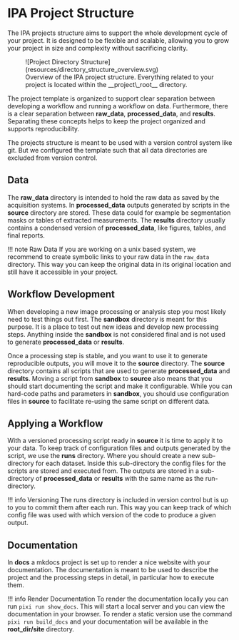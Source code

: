 # IPA Project Structure
The IPA projects structure aims to support the whole development cycle of your project. It is designed to be flexible and scalable, allowing you to grow your project in size and complexity without sacrificing clarity.

<figure markdown="span">
    ![Project Directory Structure](resources/directory_structure_overview.svg)
    <figcaption>Overview of the IPA project structure. Everything related to your project is located within the __project\_root__ directory.</figcaption>
</figure>

The project template is organized to support clear separation between developing a workflow and running a workflow on data. Furthermore, there is a clear separation between __raw\_data__, __processed\_data__, and __results__. Separating these concepts helps to keep the project organized and supports reproducibility.

The projects structure is meant to be used with a version control system like git. But we configured the template such that all data directories are excluded from version control.

## Data
The __raw\_data__ directory is intended to hold the raw data as saved by the acquisition systems. In __processed\_data__ outputs generated by scripts in the __source__ directory are stored. These data could for example be segmentation masks or tables of extracted measurements. The __results__ directory usually contains a condensed version of __processed\_data__, like figures, tables, and final reports.

!!! note Raw Data
    If you are working on a unix based system, we recommend to create symbolic links to your raw data in the `raw_data` directory. This way you can keep the original data in its original location and still have it accessible in your project.

## Workflow Development
When developing a new image processing or analysis step you most likely need to test things out first. The __sandbox__ directory is meant for this purpose. It is a place to test out new ideas and develop new processing steps. Anything inside the __sandbox__ is not considered final and is not used to generate __processed\_data__ or __results__.

Once a processing step is stable, and you want to use it to generate reproducible outputs, you will move it to the __source__ directory. The __source__ directory contains all scripts that are used to generate __processed\_data__ and __results__. Moving a script from __sandbox__ to __source__ also means that you should start documenting the script and make it configurable. While you can hard-code paths and parameters in __sandbox__, you should use configuration files in __source__ to facilitate re-using the same script on different data.

## Applying a Workflow
With a versioned processing script ready in __source__ it is time to apply it to your data. To keep track of configuration files and outputs generated by the script, we use the __runs__ directory. Where you should create a new sub-directory for each dataset. Inside this sub-directory the config files for the scripts are stored and executed from. The outputs are stored in a sub-directory of __processed\_data__ or __results__ with the same name as the run-directory.

!!! info Versioning
    The runs directory is included in version control but is up to you to commit them after each run. This way you can keep track of which config file was used with which version of the code to produce a given output.

## Documentation
In __docs__ a mkdocs project is set up to render a nice website with your documentation. The documentation is meant to be used to describe the project and the processing steps in detail, in particular how to execute them.

!!! info Render Documentation
    To render the documentation locally you can run `pixi run show_docs`. This will start a local server and you can view the documentation in your browser. To render a static version use the command `pixi run build_docs` and your documentation will be available in the __root\_dir/site__ directory.

